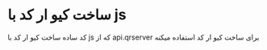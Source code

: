 <h1>ساخت کیو ار کد با js</h1>

کد ساده ساخت کیو ار کد با js که از api.qrserver برای ساخت کیو ار کد استفاده میکنه 
